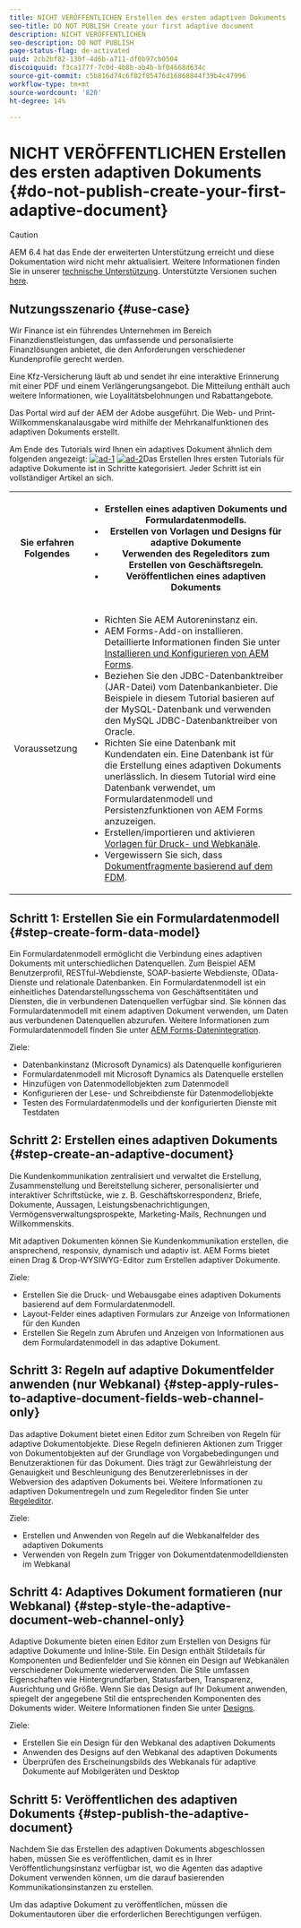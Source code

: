 ```yaml
---
title: NICHT VERÖFFENTLICHEN Erstellen des ersten adaptiven Dokuments
seo-title: DO NOT PUBLISH Create your first adaptive document
description: NICHT VERÖFFENTLICHEN
seo-description: DO NOT PUBLISH
page-status-flag: de-activated
uuid: 2cb2bf82-130f-4d6b-a711-df0b97cb0504
discoiquuid: f3ca177f-7c0d-4b8b-ab4b-bf04668d634c
source-git-commit: c5b816d74c6f02f85476d16868844f39b4c47996
workflow-type: tm+mt
source-wordcount: '820'
ht-degree: 14%

---
```



# NICHT VERÖFFENTLICHEN Erstellen des ersten adaptiven Dokuments {#do-not-publish-create-your-first-adaptive-document}

>[!CAUTION]
>
>AEM 6.4 hat das Ende der erweiterten Unterstützung erreicht und diese Dokumentation wird nicht mehr aktualisiert. Weitere Informationen finden Sie in unserer [technische Unterstützung](https://helpx.adobe.com/de/support/programs/eol-matrix.html). Unterstützte Versionen suchen [here](https://experienceleague.adobe.com/docs/?lang=de).

## Nutzungsszenario {#use-case}

Wir Finance ist ein führendes Unternehmen im Bereich Finanzdienstleistungen, das umfassende und personalisierte Finanzlösungen anbietet, die den Anforderungen verschiedener Kundenprofile gerecht werden.

Eine Kfz-Versicherung läuft ab und sendet ihr eine interaktive Erinnerung mit einer PDF und einem Verlängerungsangebot. Die Mitteilung enthält auch weitere Informationen, wie Loyalitätsbelohnungen und Rabattangebote.

Das Portal wird auf der AEM der Adobe ausgeführt. Die Web- und Print-Willkommenskanalausgabe wird mithilfe der Mehrkanalfunktionen des adaptiven Dokuments erstellt.

Am Ende des Tutorials wird Ihnen ein adaptives Dokument ähnlich dem folgenden angezeigt:
[ ![ad-1](assets/ad-1.png)](https://blogs.adobe.com/contentcorner/files/2017/07/PAF_Mobile.pdf)    [ ![ad-2](assets/ad-2.png)](https://blogs.adobe.com/contentcorner/files/2017/07/PAF_Desktop.pdf)Das Erstellen Ihres ersten Tutorials für adaptive Dokumente ist in Schritte kategorisiert. Jeder Schritt ist ein vollständiger Artikel an sich.

<table> 
 <tbody>
  <tr>
   <th>Sie erfahren Folgendes</th> 
   <th>
    <ul> 
     <li>Erstellen eines adaptiven Dokuments und Formulardatenmodells.</li> 
     <li>Erstellen von Vorlagen und Designs für adaptive Dokumente</li> 
     <li>Verwenden des Regeleditors zum Erstellen von Geschäftsregeln.<br /> </li> 
     <li>Veröffentlichen eines adaptiven Dokuments <br /> </li> 
    </ul> </th> 
  </tr>
  <tr>
   <td>Voraussetzung</td> 
   <td>
    <ul> 
     <li>Richten Sie AEM Autoreninstanz ein. </li> 
     <li>AEM Forms-Add-on installieren. Detaillierte Informationen finden Sie unter <a href="/help/forms/using/installing-configuring-aem-forms-osgi.md" target="_blank">Installieren und Konfigurieren von AEM Forms</a>.</li> 
     <li>Beziehen Sie den JDBC-Datenbanktreiber (JAR-Datei) vom Datenbankanbieter. Die Beispiele in diesem Tutorial basieren auf der MySQL-Datenbank und verwenden den MySQL JDBC-Datenbanktreiber von Oracle. </li> 
     <li>Richten Sie eine Datenbank mit Kundendaten ein. Eine Datenbank ist für die Erstellung eines adaptiven Dokuments unerlässlich. In diesem Tutorial wird eine Datenbank verwendet, um Formulardatenmodell und Persistenzfunktionen von AEM Forms anzuzeigen. </li> 
     <li>Erstellen/importieren und aktivieren <a href="/help/forms/using/web-channel-print-channel.md">Vorlagen für Druck- und Webkanäle</a>.</li> 
     <li>Vergewissern Sie sich, dass <a href="/help/forms/using/document-fragments.md">Dokumentfragmente basierend auf dem FDM</a>.</li> 
    </ul> </td> 
  </tr>
 </tbody>
</table>

## Schritt 1: Erstellen Sie ein Formulardatenmodell {#step-create-form-data-model}

Ein Formulardatenmodell ermöglicht die Verbindung eines adaptiven Dokuments mit unterschiedlichen Datenquellen. Zum Beispiel AEM Benutzerprofil, RESTful-Webdienste, SOAP-basierte Webdienste, OData-Dienste und relationale Datenbanken. Ein Formulardatenmodell ist ein einheitliches Datendarstellungsschema von Geschäftsentitäten und Diensten, die in verbundenen Datenquellen verfügbar sind. Sie können das Formulardatenmodell mit einem adaptiven Dokument verwenden, um Daten aus verbundenen Datenquellen abzurufen. Weitere Informationen zum Formulardatenmodell finden Sie unter [AEM Forms-Datenintegration](/help/forms/using/data-integration.md).

Ziele:

* Datenbankinstanz (Microsoft Dynamics) als Datenquelle konfigurieren
* Formulardatenmodell mit Microsoft Dynamics als Datenquelle erstellen
* Hinzufügen von Datenmodellobjekten zum Datenmodell
* Konfigurieren der Lese- und Schreibdienste für Datenmodellobjekte
* Testen des Formulardatenmodells und der konfigurierten Dienste mit Testdaten

## Schritt 2: Erstellen eines adaptiven Dokuments {#step-create-an-adaptive-document}

Die Kundenkommunikation zentralisiert und verwaltet die Erstellung, Zusammenstellung und Bereitstellung sicherer, personalisierter und interaktiver Schriftstücke, wie z. B. Geschäftskorrespondenz, Briefe, Dokumente, Aussagen, Leistungsbenachrichtigungen, Vermögensverwaltungsprospekte, Marketing-Mails, Rechnungen und Willkommenskits.

Mit adaptiven Dokumenten können Sie Kundenkommunikation erstellen, die ansprechend, responsiv, dynamisch und adaptiv ist. AEM Forms bietet einen Drag &amp; Drop-WYSIWYG-Editor zum Erstellen adaptiver Dokumente.

<!--`For more information about adaptive documents, see [Introduction to authoring adaptive documents](/forms/using/introduction-ad-authoring.md).`-->

Ziele:

* Erstellen Sie die Druck- und Webausgabe eines adaptiven Dokuments basierend auf dem Formulardatenmodell.
* Layout-Felder eines adaptiven Formulars zur Anzeige von Informationen für den Kunden
* Erstellen Sie Regeln zum Abrufen und Anzeigen von Informationen aus dem Formulardatenmodell in das adaptive Dokument.

<!--![see-the-guide-sm](assets/see-the-guide-sm.png)-->

## Schritt 3: Regeln auf adaptive Dokumentfelder anwenden (nur Webkanal) {#step-apply-rules-to-adaptive-document-fields-web-channel-only}

Das adaptive Dokument bietet einen Editor zum Schreiben von Regeln für adaptive Dokumentobjekte. Diese Regeln definieren Aktionen zum Trigger von Dokumentobjekten auf der Grundlage von Vorgabebedingungen und Benutzeraktionen für das Dokument. Dies trägt zur Gewährleistung der Genauigkeit und Beschleunigung des Benutzererlebnisses in der Webversion des adaptiven Dokuments bei. Weitere Informationen zu adaptiven Dokumentregeln und zum Regeleditor finden Sie unter [Regeleditor](/help/forms/using/rule-editor.md).

Ziele:

* Erstellen und Anwenden von Regeln auf die Webkanalfelder des adaptiven Dokuments
* Verwenden von Regeln zum Trigger von Dokumentdatenmodelldiensten im Webkanal

## Schritt 4: Adaptives Dokument formatieren (nur Webkanal) {#step-style-the-adaptive-document-web-channel-only}

Adaptive Dokumente bieten einen Editor zum Erstellen von Designs für adaptive Dokumente und Inline-Stile. Ein Design enthält Stildetails für Komponenten und Bedienfelder und Sie können ein Design auf Webkanälen verschiedener Dokumente wiederverwenden. Die Stile umfassen Eigenschaften wie Hintergrundfarben, Statusfarben, Transparenz, Ausrichtung und Größe. Wenn Sie das Design auf Ihr Dokument anwenden, spiegelt der angegebene Stil die entsprechenden Komponenten des Dokuments wider. Weitere Informationen finden Sie unter [Designs](/help/forms/using/themes.md).

Ziele:

* Erstellen Sie ein Design für den Webkanal des adaptiven Dokuments
* Anwenden des Designs auf den Webkanal des adaptiven Dokuments
* Überprüfen des Erscheinungsbilds des Webkanals für adaptive Dokumente auf Mobilgeräten und Desktop

## Schritt 5: Veröffentlichen des adaptiven Dokuments {#step-publish-the-adaptive-document}

Nachdem Sie das Erstellen des adaptiven Dokuments abgeschlossen haben, müssen Sie es veröffentlichen, damit es in Ihrer Veröffentlichungsinstanz verfügbar ist, wo die Agenten das adaptive Dokument verwenden können, um die darauf basierenden Kommunikationsinstanzen zu erstellen.

Um das adaptive Dokument zu veröffentlichen, müssen die Dokumentautoren über die erforderlichen Berechtigungen verfügen.
